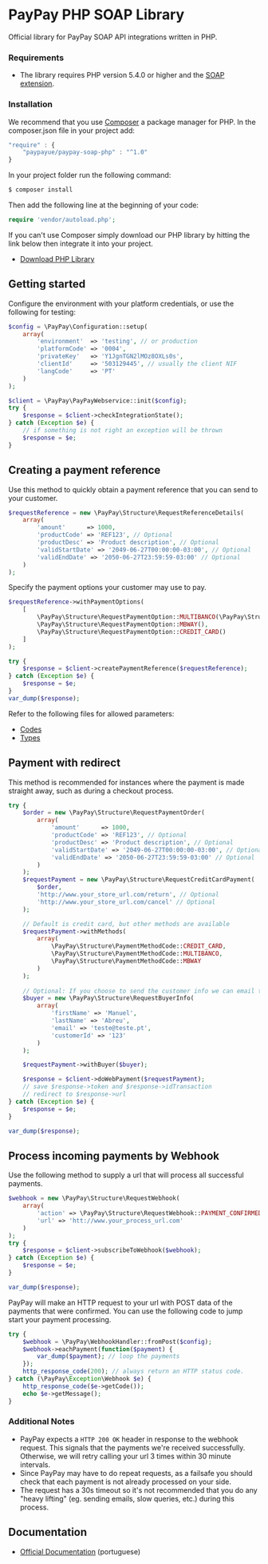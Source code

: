 # PayPay PHP SOAP Library 

Official library for PayPay SOAP API integrations written in PHP.

### Requirements
* The library requires PHP version 5.4.0 or higher and the [SOAP extension](http://php.net/manual/en/book.soap.php).

### Installation
We recommend that you use [Composer](https://getcomposer.org/) a package manager for PHP. 
In the composer.json file in your project add:

```javascript
"require" : {
    "paypayue/paypay-soap-php" : "^1.0"
}
```
In your project folder run the following command:
```sh
$ composer install
```

Then add the following line at the beginning of your code:
```php
require 'vendor/autoload.php';
```

If you can't use Composer simply download our PHP library by hitting the link below then integrate it into your project.
* [Download PHP Library](https://github.com/paypayue/paypay-soap-php/archive/master.zip)


## Getting started

Configure the environment with your platform credentials, or use the following for testing:

```php
$config = \PayPay\Configuration::setup(
    array(
        'environment'  => 'testing', // or production
        'platformCode' => '0004',
        'privateKey'   => 'Y1JgnTGN2lMOz8OXLs0s',
        'clientId'     => '503129445', // usually the client NIF
        'langCode'     => 'PT'
    )
);

$client = \PayPay\PayPayWebservice::init($config);
try {
    $response = $client->checkIntegrationState();
} catch (Exception $e) {
    // if something is not right an exception will be thrown
    $response = $e;
}

```

## Creating a payment reference
Use this method to quickly obtain a payment reference that you can send to your customer. 
```php
$requestReference = new \PayPay\Structure\RequestReferenceDetails(
    array(
        'amount'      => 1000,
        'productCode' => 'REF123', // Optional
        'productDesc' => 'Product description', // Optional
        'validStartDate' => '2049-06-27T00:00:00-03:00', // Optional
        'validEndDate' => '2050-06-27T23:59:59-03:00' // Optional                
    )
);
```
Specify the payment options your customer may use to pay. 

```php
$requestReference->withPaymentOptions(
    [
        \PayPay\Structure\RequestPaymentOption::MULTIBANCO(\PayPay\Structure\PaymentMethodType::NORMAL), // Check PaymentMethodType
        \PayPay\Structure\RequestPaymentOption::MBWAY(),
        \PayPay\Structure\RequestPaymentOption::CREDIT_CARD()
    ]
);

try {
    $response = $client->createPaymentReference($requestReference);
} catch (Exception $e) {
    $response = $e;
}
var_dump($response);
```
Refer to the following files for allowed parameters:
* [Codes](src/Structure/PaymentMethodCode.php)
* [Types](src/Structure/PaymentMethodType.php)

## Payment with redirect
This method is recommended for instances where the payment is made straight away, such as during a checkout process.  

```php
try {
    $order = new \PayPay\Structure\RequestPaymentOrder(
        array(
            'amount'      => 1000,
            'productCode' => 'REF123', // Optional 
            'productDesc' => 'Product description', // Optional
            'validStartDate' => '2049-06-27T00:00:00-03:00', // Optional
            'validEndDate' => '2050-06-27T23:59:59-03:00' // Optional            
        )
    );
    $requestPayment = new \PayPay\Structure\RequestCreditCardPayment(
        $order,
        'http://www.your_store_url.com/return', // Optional 
        'http://www.your_store_url.com/cancel' // Optional 
    );

    // Default is credit card, but other methods are available
    $requestPayment->withMethods(
        array(
            \PayPay\Structure\PaymentMethodCode::CREDIT_CARD,
            \PayPay\Structure\PaymentMethodCode::MULTIBANCO,
            \PayPay\Structure\PaymentMethodCode::MBWAY
        )
    );
    
    // Optional: If you choose to send the customer info we can email them the payment receipt
    $buyer = new \PayPay\Structure\RequestBuyerInfo(
        array(
            'firstName' => 'Manuel',
            'lastName' => 'Abreu',
            'email' => 'teste@teste.pt',
            'customerId' => '123'
        )
    );

    $requestPayment->withBuyer($buyer);

    $response = $client->doWebPayment($requestPayment);
    // save $response->token and $response->idTransaction
    // redirect to $response->url
} catch (Exception $e) {
    $response = $e;
}

var_dump($response);
```

## Process incoming payments by Webhook
Use the following method to supply a url that will process all successful payments.
```php
$webhook = new \PayPay\Structure\RequestWebhook(
    array(
        'action' => \PayPay\Structure\RequestWebhook::PAYMENT_CONFIRMED,
        'url' => 'htt://www.your_process_url.com'
    )
);
try {
    $response = $client->subscribeToWebhook($webhook);
} catch (Exception $e) {
    $response = $e;
}

var_dump($response);
```

PayPay will make an HTTP request to your url with POST data of the payments that were confirmed.
You can use the following code to jump start your payment processing.
```php
try {
    $webhook = \PayPay\WebhookHandler::fromPost($config);
    $webhook->eachPayment(function($payment) {
        var_dump($payment); // loop the payments
    });
    http_response_code(200); // always return an HTTP status code.
} catch (\PayPay\Exception\Webhook $e) {
    http_response_code($e->getCode());
    echo $e->getMessage();
}
```
### Additional Notes
* PayPay expects a ```HTTP 200 OK``` header in response to the webhook request. This signals that the payments we're received successfully. Otherwise, we will retry calling your url 3 times within 30 minute intervals. 
* Since PayPay may have to do repeat requests, as a failsafe you should check that each payment is not already processed on your side.
* The request has a 30s timeout so it's not recommended that you do any "heavy lifting" (eg. sending emails, slow queries, etc.) during this process. 

## Documentation
* [Official Documentation](https://paypay.pt/paypay/public/api/PAYPAY_guia_integracao.pdf) (portuguese)
